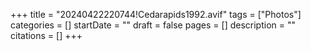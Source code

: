 +++
title = "20240422220744!Cedarapids1992.avif"
tags = ["Photos"]
categories = []
startDate = ""
draft = false
pages = []
description = ""
citations = []
+++
